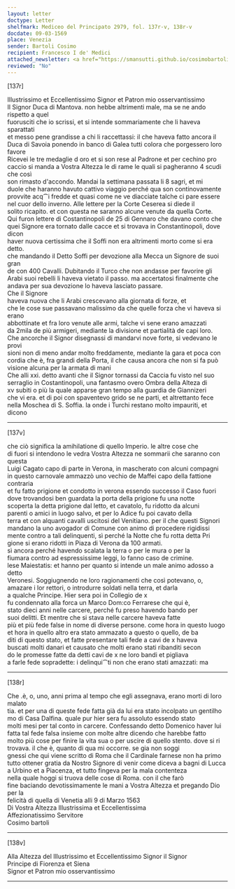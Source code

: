 ```yaml
---
layout: letter
doctype: Letter
shelfmark: Mediceo del Principato 2979, fol. 137r-v, 138r-v
docdate: 09-03-1569
place: Venezia
sender: Bartoli Cosimo
recipient: Francesco I de' Medici
attached_newsletter: <a href="https://smansutti.github.io/cosimobartoli/texts/2979_064/">2979_064</a>
reviewed: "No"
---
```


[137r]  
  
  
Illustrissimo et Eccellentissimo Signor et Patron mio osservantissimo  
Il Signor Duca di Mantova. non hebbe altrimenti male, ma se ne ando rispetto a quel  
fuorusciti che io scrissi, et si intende sommariamente che li haveva sparattati  
et messo pene grandisse a chi li raccettassi: il che haveva fatto ancora il  
Duca di Savoia ponendo in banco di Galea tutti colora che porgessero loro favore  
Ricevei le tre medaglie d oro et si son rese al Padrone et per cechino pro  
caccio si manda a Vostra Altezza le di rame le quali si pagheranno 4 scudi che così  
son rimasto d'accondo. Mandai la settimana passata li 8 sagri, et mi  
duole che haranno havuto cattivo viaggio perché qua son continovamente  
provvite acq⁀i fredde et quasi come ne ve diacciate talche ci pare essere  
nel cuor dello inverno. Alle lettere per la Corte Ceserea si diede il  
solito ricapito. et con questa ne saranno alcune venute da quella Corte.  
Qui furon lettere di Costantinopoli de 25 di Gennaro che davano conto che  
quei Signore era tornato dalle cacce et si trovava in Constantinopoli, dove dicon  
haver nuova certissima che il Soffi non era altrimenti morto come si era detto.  
che mandando il Detto Soffi per devozione alla Mecca un Signore de suoi gran  
de con 400 Cavalli. Dubitando il Turco che non andasse per favorire gli  
Arabi suoi rebelli li haveva vietato il passo. ma accertatosi finalmente che  
andava per sua devozione lo haveva lasciato passare.  
Che il Signore  
haveva nuova che li Arabi crescevano alla giornata di forze, et  
che le cose sue passavano malissimo da che quelle forza che vi haveva si erano  
abbottinate et fra loro venute alle armi, talche vi sene erano amazzati  
da 2mila de più armigeri, mediante la divisione et partialità de capi loro.  
Che ancorche il Signor disegnassi di mandarvi nove forte, si vedevano le provi  
sioni non di meno andar molto freddamente, mediante la gara et poca con  
cordia che è, fra grandi della Porta, il che causa ancora che non si fa può  
visione alcuna per la armata di mani  
Che alli xxi. detto avanti che il Signor tornassi da Caccia fu visto nel suo  
serraglio in Costantinopoli, una fantasmo overo Ombra della Alteza di  
xv subiti o più la quale apparse gran tempo alla guardia de Giannizeri  
che vi era. et di poi con spaventevo grido se ne parti, et altrettanto fece  
nella Moschea di S. Soffia. la onde i Turchi restano molto impauriti, et dicono  
  
---  

[137v]  
  
  
che ciò significa la amihilatione di quello Imperio. le altre cose che  
di fuori si intendono le vedra Vostra Altezza ne sommarii che saranno con questa  
Luigi Cagato capo di parte in Verona, in mascherato con alcuni compagni  
in questo carnovale ammazzò uno vechio de Maffei capo della fattione contraria  
et fu fatto prigione et condotto in verona essendo successo il Caso fuori  
dove trovandosi ben guardata la porta della prigione fu una notte  
scoperta la detta prigione dal letto, et cavatolo, fu ridotto da alcuni  
parenti o amici in luogo salvo, et per lo Adice fu poi cavato della  
terra et con alquanti cavalli uscitosi del Venitiano. per il che questi Signori  
mandano la uno avogador di Comune con animo di procedere rigidissi  
mente contro a tali delinquenti, sì perché la Notte che fu rotta detta Pri  
gione si erano ridotti in Piaza di Verona da 100 armati.  
sì ancora perché havendo scalata la terra o per le mura o per la  
fiumara contro ad espressissime leggi, lo fanno caso de crimine.  
lese Maiestatis: et hanno per quanto si intende un male animo adosso a detto  
Veronesi. Soggiugnendo ne loro ragionamenti che così potevano, o,  
amazare i lor rettori, o introdurre soldati nella terra, et darla  
a qualche Principe. Hier sera poi in Collegio de x  
fu condennato alla forca un Marco Dom:co Ferrarese che qui è,  
stato dieci anni nelle carcere, perché fu preso havendo bando per  
suoi delitti. Et mentre che si stava nelle carcere haveva fatte  
più et più fede false in nome di diverse persone. come hora in questo luogo  
et hora in quello altro era stato ammazato a questo o quello, de ba  
diti di questo stato, et fatte presentare tali fede a cavi de x haveva  
buscati molti danari et causato che molti erano stati ribanditi secon  
do le promesse fatte da detti cavi de x ne loro bandi et pigliava  
a farle fede sopradette: i delinqui⁀ti non che erano stati amazzati: ma  
  
---  

[138r]  
  
  
Che .è, o, uno, anni prima al tempo che egli assegnava, erano morti di loro malato  
tia. et per una di queste fede fatta già da lui era stato incolpato un gentilho  
mo di Casa Dalfina. quale pur hier sera fu assoluto essendo stato  
molti mesi per tal conto in carcere. Confessando detto Domenico haver lui  
fatta tal fede falsa insieme con molte altre dicendo che harebbe fatto  
molto più cose per finire la vita sua o per uscire di quello stento. dove si ri  
trovava. il che è, quanto di qua mi occorre. se gia non soggi  
gnessi che qui viene scritto di Roma che il Cardinale farnese non ha primo  
tutto ottener gratia da Nostro Signore di venir come diceva a bagni di Lucca  
a Urbino et a Piacenza, et tutto fingeva per la mala contenteza  
nella quale hoggi si truova delle cose di Roma. con il che farò  
fine baciando devotissimamente le mani a Vostra Altezza et pregando Dio per la  
felicità di quella di Venetia alli 9 di Marzo 1563  
Di Vostra Altezza Illustrissima et Eccellentissima  
Affezionatissimo Servitore  
Cosimo bartoli  
  
---  

[138v]  
  
  
Alla Altezza del Illustrissimo et Eccellentissimo Signor il Signor  
Principe di Fiorenza et Siena  
Signor et Patron mio osservantissimo  
  
---  

